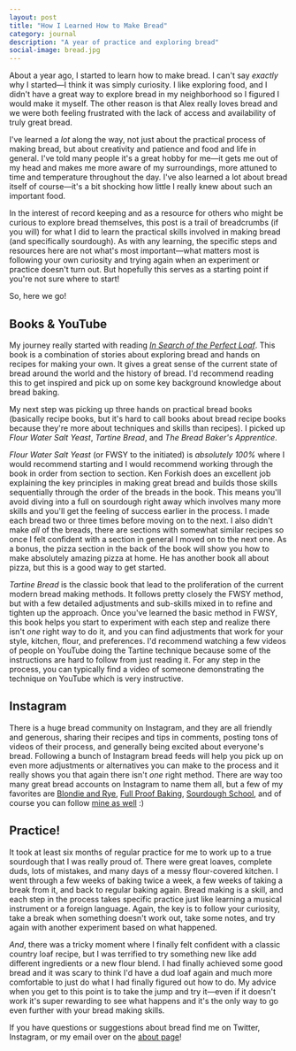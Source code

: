 ```yaml
---
layout: post
title: "How I Learned How to Make Bread"
category: journal
description: "A year of practice and exploring bread"
social-image: bread.jpg
---
```


About a year ago, I started to learn how to make bread. I can't say _exactly_ why I started—I think it was simply curiosity. I like exploring food, and I didn't have a great way to explore bread in my neighborhood so I figured I would make it myself. The other reason is that Alex really loves bread and we were both feeling frustrated with the lack of access and availability of truly great bread.

I've learned a _lot_ along the way, not just about the practical process of making bread, but about creativity and patience and food and life in general. I've told many people it's a great hobby for me—it gets me out of my head and makes me more aware of my surroundings, more attuned to time and temperature throughout the day. I've also learned a lot about bread itself of course—it's a bit shocking how little I really knew about such an important food.

In the interest of record keeping and as a resource for others who might be curious to explore bread themselves, this post is a trail of breadcrumbs (if you will) for what I did to learn the practical skills involved in making bread (and specifically sourdough). As with any learning, the specific steps and resources here are not what's most important—what matters most is following your own curiosity and trying again when an experiment or practice doesn't turn out. But hopefully this serves as a starting point if you're not sure where to start!

So, here we go!

## Books & YouTube

My journey really started with reading [_In Search of the Perfect Loaf_](http://a.co/0KOt0nX). This book is a combination of stories about exploring bread and hands on recipes for making your own. It gives a great sense of the current state of bread around the world and the history of bread. I'd recommend reading this to get inspired and pick up on some key background knowledge about bread baking.

My next step was picking up three hands on practical bread books (basically recipe books, but it's hard to call books about bread recipe books because they're more about techniques and skills than recipes). I picked up _Flour Water Salt Yeast_, _Tartine Bread_, and _The Bread Baker's Apprentice_.

_Flour Water Salt Yeast_ (or FWSY to the initiated) is _absolutely 100%_ where I would recommend starting and I would recommend working through the book in order from section to section. Ken Forkish does an excellent job explaining the key principles in making great bread and builds those skills sequentially through the order of the breads in the book. This means you'll avoid diving into a full on sourdough right away which involves many more skills and you'll get the feeling of success earlier in the process. I made each bread two or three times before moving on to the next. I also didn't make _all_ of the breads, there are sections with somewhat similar recipes so once I felt confident with a section in general I moved on to the next one. As a bonus, the pizza section in the back of the book will show you how to make absolutely amazing pizza at home. He has another book all about pizza, but this is a good way to get started.

_Tartine Bread_ is the classic book that lead to the proliferation of the current modern bread making methods. It follows pretty closely the FWSY method, but with a few detailed adjustments and sub-skills mixed in to refine and tighten up the approach. Once you've learned the basic method in FWSY, this book helps you start to experiment with each step and realize there isn't _one_ right way to do it, and you can find adjustments that work for your style, kitchen, flour, and preferences. I'd recommend watching a few videos of people on YouTube doing the Tartine technique because some of the instructions are hard to follow from just reading it. For any step in the process, you can typically find a video of someone demonstrating the technique on YouTube which is very instructive.

## Instagram

There is a huge bread community on Instagram, and they are all friendly and generous, sharing their recipes and tips in comments, posting tons of videos of their process, and generally being excited about everyone's bread. Following a bunch of Instagram bread feeds will help you pick up on even more adjustments or alternatives you can make to the process and it really shows you that again there isn't _one_ right method. There are way too many great bread accounts on Instagram to name them all, but a few of my favorites are [Blondie and Rye](https://www.instagram.com/blondieandrye/), [Full Proof Baking](https://www.instagram.com/fullproofbaking/), [Sourdough School](https://www.instagram.com/sourdoughschool/), and of course you can follow [mine as well](https://www.instagram.com/voyageurs_sourdough/) :)

## Practice!

It took at least six months of regular practice for me to work up to a true sourdough that I was really proud of. There were great loaves, complete duds, lots of mistakes, and many days of a messy flour-covered kitchen. I went through a few weeks of baking twice a week, a few weeks of taking a break from it, and back to regular baking again. Bread making is a skill, and each step in the process takes specific practice just like learning a musical instrument or a foreign language. Again, the key is to follow your curiosity, take a break when something doesn't work out, take some notes, and try again with another experiment based on what happened.

_And_, there was a tricky moment where I finally felt confident with a classic country loaf recipe, but I was terrified to try something new like add different ingredients or a new flour blend. I had finally achieved some good bread and it was scary to think I'd have a dud loaf again and much more comfortable to just do what I had finally figured out how to do. My advice when you get to this point is to take the jump and try it—even if it doesn't work it's super rewarding to see what happens and it's the only way to go even further with your bread making skills.

If you have questions or suggestions about bread find me on Twitter, Instagram, or my email over on the [about page](/about)!
